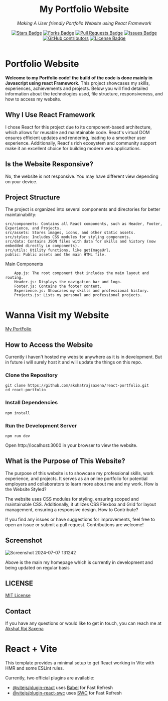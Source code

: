 <h1 align="center">My Portfolio Website</h1>
<p align="center"><i>Making A User friendly Portfolio Website using React Framework</i></p>
<div align="center">
  <a href="https://github.com/akshatrajsaxena/MyPortfolioReact/stargazers"><img src="https://img.shields.io/github/stars/akshatrajsaxena/MyPortfolioReact" alt="Stars Badge"/></a>
  <a href="https://github.com/akshatrajsaxena/MyPortfolioReact/network/members"><img src="https://img.shields.io/github/forks/akshatrajsaxena/MyPortfolioReact" alt="Forks Badge"/></a>
  <a href="https://github.com/akshatrajsaxena/MyPortfolioReact/pulls"><img src="https://img.shields.io/github/issues-pr/akshatrajsaxena/MyPortfolioReact" alt="Pull Requests Badge"/></a>
  <a href="https://github.com/akshatrajsaxena/MyPortfolioReact/issues"><img src="https://img.shields.io/github/issues/akshatrajsaxena/MyPortfolioReact" alt="Issues Badge"/></a>
  <a href="https://github.com/akshatrajsaxena/MyPortfolioReact/graphs/contributors"><img alt="GitHub contributors" src="https://img.shields.io/github/contributors/akshatrajsaxena/MyPortfolioReact" ?color=2b9348"></a>
  <a href="https://github.com/akshatrajsaxena/MyPortfolioReact/blob/master/LICENSE"><img src="https://img.shields.io/github/license/akshatrajsaxena/MyPortfolioReact ?color=2b9348" alt="License Badge"/></a>
</div>
<br>


# Portfolio Website
 
 **Welcome to my Portfolio code! the build of the code is done mainly in Javascript using react Framework.** This project showcases my skills, experiences, achievements and projects. Below you will find detailed information about the technologies used, file structure, responsiveness, and how to access my website.

## Why I Use React Framework

I chose React for this project due to its component-based architecture, which allows for reusable and maintainable code. React's virtual DOM ensures efficient updates and rendering, leading to a smoother user experience. Additionally, React's rich ecosystem and community support make it an excellent choice for building modern web applications.

## Is the Website Responsive?

No, the website is not responsive. You may have different view depending on your device.

## Project Structure

The project is organized into several components and directories for better maintainability:

    src/components: Contains all React components, such as Header, Footer, Experience, and Projects.
    src/assets: Stores images, icons, and other static assets.
    src/styles: Includes CSS modules for styling components.
    src/data: Contains JSON files with data for skills and history (now embedded directly in components).
    src/utils: Utility functions, like getImageUrl.
    public: Public assets and the main HTML file.


Main Components

```
    App.js: The root component that includes the main layout and routing.
    Header.js: Displays the navigation bar and logo.
    Footer.js: Contains the footer content.
    Experience.js: Showcases my skills and professional history.
    Projects.js: Lists my personal and professional projects.
```
# Wanna Visit my Website
[My PortFolio](https://akshatrajsaxena.netlify.app/)

## How to Access the Website

Currently i haven't hosted my website anywhere as it is in development. But in future i will surely host it and will update the things on this repo.

### Clone the Repository

```
git clone https://github.com/akshatrajsaxena/react-portfolio.git
cd react-portfolio
```

### Install Dependencies

```
npm install
```

### Run the Development Server

```
npm run dev
```

Open http://localhost:3000  in your browser to view the website.


## What is the Purpose of This Website?

The purpose of this website is to showcase my professional skills, work experience, and projects. It serves as an online portfolio for potential employers and collaborators to learn more about me and my work.
How is the Website Styled?

The website uses CSS modules for styling, ensuring scoped and maintainable CSS. Additionally, it utilizes CSS Flexbox and Grid for layout management, ensuring a responsive design.
How to Contribute?

If you find any issues or have suggestions for improvements, feel free to open an issue or submit a pull request. Contributions are welcome!

## Screenshot

![Screenshot 2024-07-07 131242](https://github.com/akshatrajsaxena/MyPortfolioReact/assets/119042958/b61b5dfc-8b19-4732-99b0-273d84fca9dd)

Above is the main my homepage which is currently in development and being updated on regular basis

## LICENSE

[MIT License](https://github.com/akshatrajsaxena/MyPortfolioReact/blob/main/LICENSE)



## Contact

If you have any questions or would like to get in touch, you can reach me at [Akshat Raj Saxena](mailto:akshat22054@iiitd.ac.in)

# React + Vite

This template provides a minimal setup to get React working in Vite with HMR and some ESLint rules.

Currently, two official plugins are available:

- [@vitejs/plugin-react](https://github.com/vitejs/vite-plugin-react/blob/main/packages/plugin-react/README.md) uses [Babel](https://babeljs.io/) for Fast Refresh
- [@vitejs/plugin-react-swc](https://github.com/vitejs/vite-plugin-react-swc) uses [SWC](https://swc.rs/) for Fast Refresh
